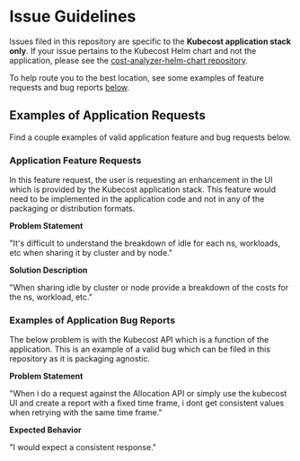 # Issue Guidelines

Issues filed in this repository are specific to the **Kubecost application stack only**. If your issue pertains to the Kubecost Helm chart and not the application, please see the [cost-analyzer-helm-chart repository](https://github.com/kubecost/cost-analyzer-helm-chart).

To help route you to the best location, see some examples of feature requests and bug reports [below](#examples-of-application-requests).

## Examples of Application Requests

Find a couple examples of valid application feature and bug requests below.

### Application Feature Requests

In this feature request, the user is requesting an enhancement in the UI which is provided by the Kubecost application stack. This feature would need to be implemented in the application code and not in any of the packaging or distribution formats.

**Problem Statement**

"It's difficult to understand the breakdown of idle for each ns, workloads, etc when sharing it by cluster and by node."

**Solution Description**

"When sharing idle by cluster or node provide a breakdown of the costs for the ns, workload, etc."

### Examples of Application Bug Reports

The below problem is with the Kubecost API which is a function of the application. This is an example of a valid bug which can be filed in this repository as it is packaging agnostic.

**Problem Statement**

"When i do a request against the Allocation API or simply use the kubecost UI and create a report with a fixed time frame, i dont get consistent values when retrying with the same time frame."

**Expected Behavior**

"I would expect a consistent response."
